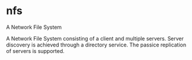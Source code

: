 # nfs
A Network File System

A Network File System consisting of a client and multiple servers. Server discovery is achieved through a directory service. The passice replication of servers is supported.
